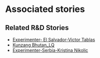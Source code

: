 # Associated stories

<!-- !!DO NOT REMOVE!! start autogenerated hyperlinks -->
## Related R&D Stories
- [Experimenter\- El Salvador\-Victor Tablas](/stories/?doc=Victor%20El%20Salvador_LQ-en-US)
- [Kunzang Bhutan\_LQ](/stories/?doc=Kunzang%20Bhutan_LQ-en-US)
- [Experimenter\-Serbia\-Kristina Nikolic](/stories/?doc=Kristina%20Serbia_LQ-en-US)
<!-- !!DO NOT REMOVE!! end autogenerated hyperlinks -->